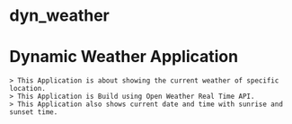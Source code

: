 # dyn_weather
# Dynamic Weather Application
````
> This Application is about showing the current weather of specific location.
> This Application is Build using Open Weather Real Time API.
> This Application also shows current date and time with sunrise and sunset time.
